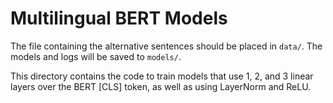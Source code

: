# Multilingual BERT Models

The file containing the alternative sentences should be placed in `data/`. The models and logs will be saved to `models/`.

This directory contains the code to train models that use 1, 2, and 3 linear layers over the BERT [CLS] token, as well as using LayerNorm and ReLU.
